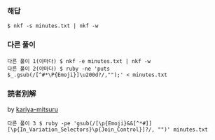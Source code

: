 ### 해답
```
$ nkf -s minutes.txt | nkf -w
```
### 다른 풀이
```
다른 풀이 1(야마다) $ nkf -e minutes.txt | nkf -w
다른 풀이 2(야마다) $ ruby -ne 'puts $_.gsub(/[^#*\P{Emoji}]\u200d?/,"");' < minutes.txt
```

 ### 読者別解

 by [kariya-mitsuru](https://github.com/kariya-mitsuru)

```
다른 풀이 3 $ ruby -pe 'gsub(/[\p{Emoji}&&[^*#]][\p{In_Variation_Selectors}\p{Join_Control}]?/, "")' minutes.txt
```
